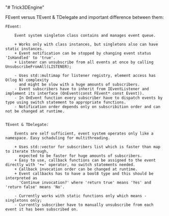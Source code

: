 "# Trick3DEngine" 

FEvent versus TEvent & TDelegate and important difference between them:
	
	FEvent:

		Event system singleton class contains and manages event queue.
		
		+ Works only with class instances, but singletons also can have static instances.
		+ Event notification can be stopped by changing event status 'IsHandled' to 'true'.
		+ Listener can unsubscribe from all events at once by calling UnsubscribeFromAll(LISTENER);

		- Uses std::multimap for listener registry, element access has O(log N) complexity
		  and might be slow with a huge amounts of subscribers.
		- Event subscribers have to inherit from IEventListener and implement its interface (OnEvent(const FEvent* const Event)).
		- In OnEvent function every subscriber have to dispatch events by type using switch statement to appropriate functions.
		- Notification order depends only on subscribition order and can not be changed at runtime.
		

	TEvent & TDelegate:

		Events are self sufficient, event system operates only like a namespace. Easy schaduling for multithreading.
		
		+ Uses std::vector for subscribers list which is faster than map to iterate through,
		  expected to be faster for huge amounts of subscribers.
		+ Easy to use, callback functions can be assigned to the event directly with '+=' operator, no switch statements needed.
		+ Callback invocation order can be changed at runtime.
		+ Event callbacks has to have a bool8 type and this should be interpreted as
		  'Continue invocation?' where 'return true' means 'Yes' and 'return false' means 'No'.

		- Currently works with static functions only which means - singletons only;
		- Currently subscriber have to manually unsubscribe from each event it has been subscribed on.